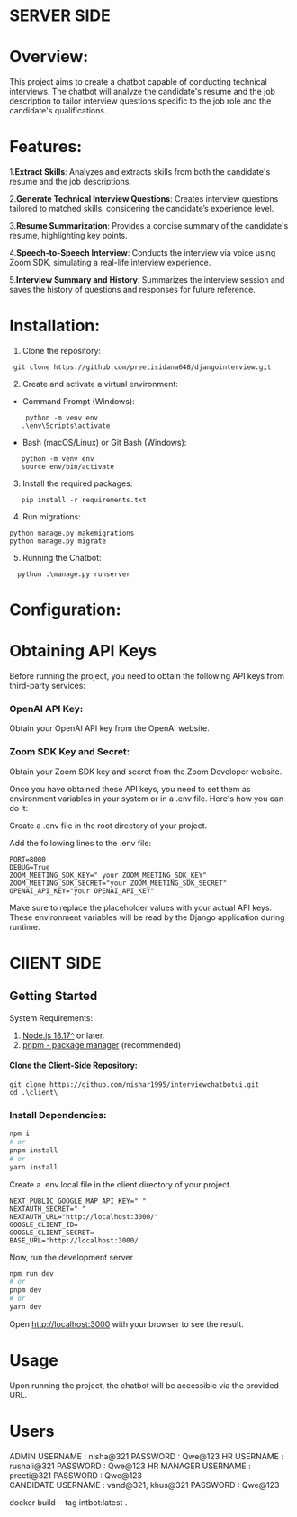 # SERVER SIDE

# Overview:

This project aims to create a chatbot capable of conducting technical interviews. The chatbot will analyze the candidate's resume and the job description to tailor interview questions specific to the job role and the candidate's qualifications.

# Features:

1.**Extract Skills**: Analyzes and extracts skills from both the candidate's resume and the job descriptions.

2.**Generate Technical Interview Questions**: Creates interview questions tailored to matched skills, considering the candidate’s experience level.

3.**Resume Summarization**: Provides a concise summary of the candidate's resume, highlighting key points.

4.**Speech-to-Speech Interview**: Conducts the interview via voice using Zoom SDK, simulating a real-life interview experience.

5.**Interview Summary and History**: Summarizes the interview session and saves the history of questions and responses for future reference.

# Installation:

1. Clone the repository:
   
  ```
   git clone https://github.com/preetisidana648/djangointerview.git
 
```

2. Create and activate a virtual environment:

 *  Command Prompt (Windows):

```
    python -m venv env
   .\env\Scripts\activate
```
* Bash (macOS/Linux) or Git Bash (Windows):

```
   python -m venv env
   source env/bin/activate
```
   
3. Install the required packages:
```
   pip install -r requirements.txt
```
4. Run migrations:
```
python manage.py makemigrations
python manage.py migrate
```
5. Running the Chatbot:
```
  python .\manage.py runserver
```
# Configuration:




# Obtaining API Keys

Before running the project, you need to obtain the following API keys from third-party services:

### OpenAI API Key: 

Obtain your OpenAI API key from the OpenAI website.

### Zoom SDK Key and Secret:

Obtain your Zoom SDK key and secret from the Zoom Developer website.

Once you have obtained these API keys, you need to set them as environment variables in your system or in a .env file. Here's how you can do it:

Create a .env file in the root directory of your project.

Add the following lines to the .env file:

```
PORT=8000
DEBUG=True
ZOOM_MEETING_SDK_KEY=" your ZOOM_MEETING_SDK_KEY"
ZOOM_MEETING_SDK_SECRET="your ZOOM_MEETING_SDK_SECRET"
OPENAI_API_KEY="your OPENAI_API_KEY"
```
Make sure to replace the placeholder values with your actual API keys. These environment variables will be read by the Django application during runtime.



# ClIENT SIDE


## Getting Started

System Requirements:

1. [Node.js 18.17^](https://nodejs.org/en) or later.
2. [pnpm - package manager](https://pnpm.io/installation#using-npm) (recommended)


#### Clone the Client-Side Repository:

```
git clone https://github.com/nishar1995/interviewchatbotui.git
cd .\client\
```

### Install Dependencies:

```bash
npm i
# or
pnpm install
# or
yarn install
```

Create a .env.local file in the client directory of your project.


```
NEXT_PUBLIC_GOOGLE_MAP_API_KEY=" "
NEXTAUTH_SECRET=" "
NEXTAUTH_URL="http://localhost:3000/"
GOOGLE_CLIENT_ID=
GOOGLE_CLIENT_SECRET=
BASE_URL='http://localhost:3000/
```


Now, run the development server
```bash
npm run dev
# or
pnpm dev
# or
yarn dev
```

Open [http://localhost:3000](http://localhost:3000) with your browser to see the result.

# Usage

Upon running the project, the chatbot will be accessible via the provided URL.

# Users

ADMIN 
   USERNAME :  nisha@321 
   PASSWORD :  Qwe@123 
HR 
   USERNAME :  rushali@321 
   PASSWORD :  Qwe@123 
HR MANAGER 
 	USERNAME :  preeti@321 
   PASSWORD :  Qwe@123  
CANDIDATE 
 	USERNAME :  vand@321, khus@321 
   PASSWORD :  Qwe@123


docker build --tag intbot:latest .